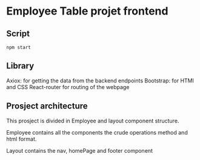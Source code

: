 # Employee Table projet frontend

## Script

````
npm start
````

## Library

Axiox: for getting the data from the backend endpoints
Bootstrap: for HTMl and CSS
React-router for routing of the webpage

## Prosject architecture

This prosject is divided in Employee and layout component structure. 

Employee contains all the components the crude operations method and html format.

Layout contains the nav, homePage and footer component


